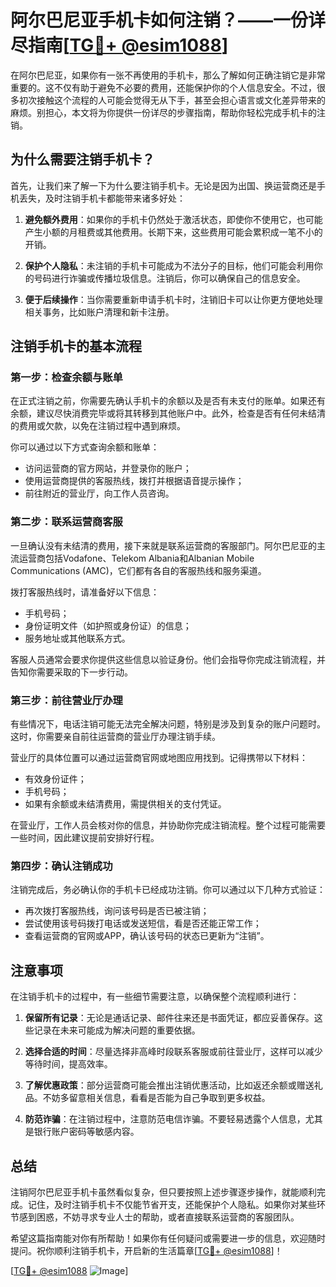 # 阿尔巴尼亚手机卡如何注销？——一份详尽指南[[TG💪+ @esim1088](https://t.me/s/esim1088)]

在阿尔巴尼亚，如果你有一张不再使用的手机卡，那么了解如何正确注销它是非常重要的。这不仅有助于避免不必要的费用，还能保护你的个人信息安全。不过，很多初次接触这个流程的人可能会觉得无从下手，甚至会担心语言或文化差异带来的麻烦。别担心，本文将为你提供一份详尽的步骤指南，帮助你轻松完成手机卡的注销。

## 为什么需要注销手机卡？

首先，让我们来了解一下为什么要注销手机卡。无论是因为出国、换运营商还是手机丢失，及时注销手机卡都能带来诸多好处：

1. **避免额外费用**：如果你的手机卡仍然处于激活状态，即使你不使用它，也可能产生小额的月租费或其他费用。长期下来，这些费用可能会累积成一笔不小的开销。
   
2. **保护个人隐私**：未注销的手机卡可能成为不法分子的目标，他们可能会利用你的号码进行诈骗或传播垃圾信息。注销后，你可以确保自己的信息安全。

3. **便于后续操作**：当你需要重新申请手机卡时，注销旧卡可以让你更方便地处理相关事务，比如账户清理和新卡注册。

## 注销手机卡的基本流程

### 第一步：检查余额与账单

在正式注销之前，你需要先确认手机卡的余额以及是否有未支付的账单。如果还有余额，建议尽快消费完毕或将其转移到其他账户中。此外，检查是否有任何未结清的费用或欠款，以免在注销过程中遇到麻烦。

你可以通过以下方式查询余额和账单：
- 访问运营商的官方网站，并登录你的账户；
- 使用运营商提供的客服热线，拨打并根据语音提示操作；
- 前往附近的营业厅，向工作人员咨询。

### 第二步：联系运营商客服

一旦确认没有未结清的费用，接下来就是联系运营商的客服部门。阿尔巴尼亚的主流运营商包括Vodafone、Telekom Albania和Albanian Mobile Communications (AMC)，它们都有各自的客服热线和服务渠道。

拨打客服热线时，请准备好以下信息：
- 手机号码；
- 身份证明文件（如护照或身份证）的信息；
- 服务地址或其他联系方式。

客服人员通常会要求你提供这些信息以验证身份。他们会指导你完成注销流程，并告知你需要采取的下一步行动。

### 第三步：前往营业厅办理

有些情况下，电话注销可能无法完全解决问题，特别是涉及到复杂的账户问题时。这时，你需要亲自前往运营商的营业厅办理注销手续。

营业厅的具体位置可以通过运营商官网或地图应用找到。记得携带以下材料：
- 有效身份证件；
- 手机号码；
- 如果有余额或未结清费用，需提供相关的支付凭证。

在营业厅，工作人员会核对你的信息，并协助你完成注销流程。整个过程可能需要一些时间，因此建议提前安排好行程。

### 第四步：确认注销成功

注销完成后，务必确认你的手机卡已经成功注销。你可以通过以下几种方式验证：
- 再次拨打客服热线，询问该号码是否已被注销；
- 尝试使用该号码拨打电话或发送短信，看是否还能正常工作；
- 查看运营商的官网或APP，确认该号码的状态已更新为“注销”。

## 注意事项

在注销手机卡的过程中，有一些细节需要注意，以确保整个流程顺利进行：

1. **保留所有记录**：无论是通话记录、邮件往来还是书面凭证，都应妥善保存。这些记录在未来可能成为解决问题的重要依据。

2. **选择合适的时间**：尽量选择非高峰时段联系客服或前往营业厅，这样可以减少等待时间，提高效率。

3. **了解优惠政策**：部分运营商可能会推出注销优惠活动，比如返还余额或赠送礼品。不妨多留意相关信息，看看是否能为自己争取到更多权益。

4. **防范诈骗**：在注销过程中，注意防范电信诈骗。不要轻易透露个人信息，尤其是银行账户密码等敏感内容。

## 总结

注销阿尔巴尼亚手机卡虽然看似复杂，但只要按照上述步骤逐步操作，就能顺利完成。记住，及时注销手机卡不仅能节省开支，还能保护个人隐私。如果你对某些环节感到困惑，不妨寻求专业人士的帮助，或者直接联系运营商的客服团队。

希望这篇指南能对你有所帮助！如果你有任何疑问或需要进一步的信息，欢迎随时提问。祝你顺利注销手机卡，开启新的生活篇章[[TG💪+ @esim1088](https://t.me/s/esim1088)]！

[[TG💪+ @esim1088](https://t.me/s/esim1088) ![Image](https://i.postimg.cc/4NQfJmqS/Snipaste-2025-05-13-00-14-12.png)]
